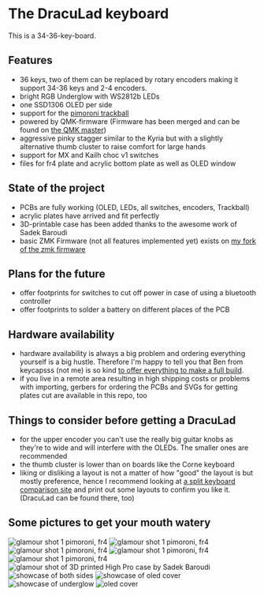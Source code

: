 # The DracuLad keyboard
This is a 34-36-key-board.

## Features
- 36 keys, two of them can be replaced by rotary encoders making it support 34-36 keys and 2-4 encoders. 
- bright RGB Underglow with WS2812b LEDs
- one SSD1306 OLED per side
- support for the [pimoroni trackball](https://shop.pimoroni.com/products/trackball-breakout)
- powered by QMK-firmware (Firmware has been merged and can be found on [the QMK master](https://github.com/qmk/qmk_firmware/))
- aggressive pinky stagger similar to the Kyria but with a slightly alternative thumb cluster to raise comfort for large hands
- support for MX and Kailh choc v1 switches
- files for fr4 plate and acrylic bottom plate as well as OLED window

## State of the project
- PCBs are fully working (OLED, LEDs, all switches, encoders, Trackball)
- acrylic plates have arrived and fit perfectly
- 3D-printable case has been added thanks to the awesome work of Sadek Baroudi
- basic ZMK Firmware (not all features implemented yet) exists on [my fork of the zmk firmware](https://github.com/MangoIV/zmk.git)

## Plans for the future
- offer footprints for switches to cut off power in case of using a bluetooth controller
- offer footprints to solder a battery on different places of the PCB

## Hardware availability
- hardware availability is always a big problem and ordering everything yourself is a big hustle. Therefore I'm happy to tell you that Ben from keycapsss (not me) is so kind [to offer everything to make a full build](https://keycapsss.com/). 
- if you live in a remote area resulting in high shipping costs or problems with importing, gerbers for ordering the PCBs and SVGs for getting plates cut are available in this repo, too

## Things to consider before getting a DracuLad
- for the upper encoder you can't use the really big guitar knobs as they're to wide and will interfere with the OLEDs. The smaller ones are recommended
- the thumb cluster is lower than on boards like the Corne keyboard
- liking or disliking a layout is not a matter of how "good" the layout is but mostly preference, hence I recommend looking at [a split keyboard comparison site](https://jhelvy.shinyapps.io/splitkbcompare/) and print out some layouts to confirm you like it. (DracuLad can be found there, too)

## Some pictures to get your mouth watery
![glamour shot 1 pimoroni, fr4](https://github.com/mangoiv/draculad/blob/master/pictures/rev2/fr4_glamour1.jpeg?raw=true)
![glamour shot 1 pimoroni, fr4](https://github.com/mangoiv/draculad/blob/master/pictures/rev2/fr4_glamour2.jpeg?raw=true)
![glamour shot 1 pimoroni, fr4](https://github.com/mangoiv/draculad/blob/master/pictures/rev2/fr4_glamour3.jpeg?raw=true)
![glamour shot 1 pimoroni, fr4](https://github.com/mangoiv/draculad/blob/master/pictures/rev2/fr4_glamour4.jpeg?raw=true)
![glamour shot 1 pimoroni, fr4](https://github.com/mangoiv/draculad/blob/master/pictures/rev2/fr4_glamour5.jpeg?raw=true)
![glamour shot of 3D printed High Pro case by Sadek Baroudi](https://github.com/mangoiv/draculad/blob/master/pictures/rev2/sadeks_build_1.jpg?raw=true)
![showcase of both sides](https://github.com/mangoiv/draculad/blob/master/pictures/rev1/both_sides_showcase.jpg?raw=true)
![showcase of oled cover](https://github.com/mangoiv/draculad/blob/master/pictures/rev1/oled_cover_showcase.jpg?raw=true)
![showcase of underglow](https://github.com/mangoiv/draculad/blob/master/pictures/rev1/both_sides_underglow_oleds.jpg?raw=true)
![oled cover](https://github.com/mangoiv/draculad/blob/master/pictures/rev1/right_side_oled_cover.jpg?raw=true)

